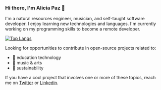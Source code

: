 ### Hi there, I'm Alicia Paz 👋

I'm a natural resources engineer, musician, and self-taught software developer.
I enjoy learning new technologies and languages.
I'm currently working on my programming skills to become a remote developer.

[![Top Langs](https://github-readme-stats.vercel.app/api/top-langs/?username=aliciapaz)](https://github.com/anuraghazra/github-readme-stats)

Looking for opportunities to contribute in open-source projects related to: 
- 🔭 education technology
-  :musical_note: music & arts
-  :herb: sustainability

If you have a cool project that involves one or more of these topics, reach me on [Twitter]( https://twitter.com/_alicia_paz) or [Linkedin](https://www.linkedin.com/in/aliciapazrojas/).
